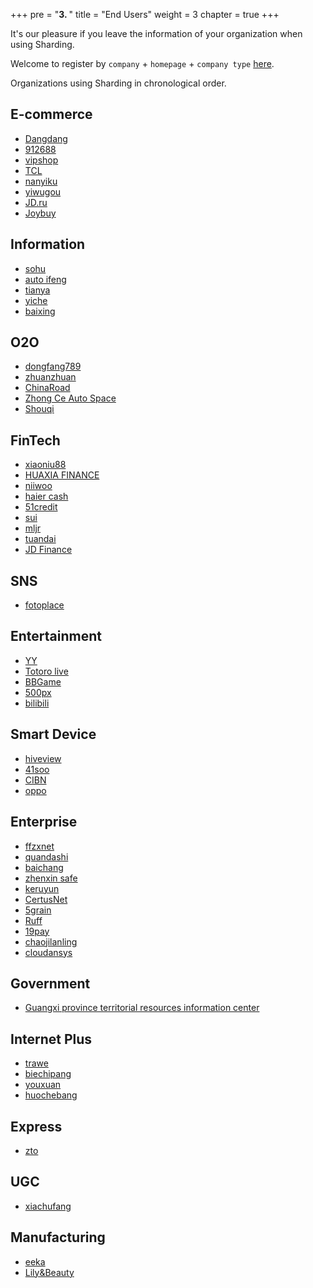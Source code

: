 +++
pre = "<b>3. </b>"
title = "End Users"
weight = 3
chapter = true
+++

It's our pleasure if you leave the information of your organization when using Sharding.

Welcome to register by `company` + `homepage` + `company type` [here](https://github.com/sharding-sphere/sharding-sphere/issues/234).

Organizations using Sharding in chronological order.

## E-commerce

* [Dangdang](http://www.dangdang.com/)
* [912688](http://www.912688.com/)
* [vipshop](http://www.vip.com/)
* [TCL](http://www.tcl.com/)
* [nanyiku](http://www.nanyiku.com/)
* [yiwugou](http://www.yiwugou.com/)
* [JD.ru](https://www.jd.ru/)
* [Joybuy](https://www.joybuy.com/)

## Information

* [sohu](http://ss.sohu.com/)
* [auto ifeng](http://auto.ifeng.com/)
* [tianya](http://www.tianya.cn/)
* [yiche](http://www.yiche.com/)
* [baixing](http://www.baixing.com/)

## O2O

* [dongfang789](http://www.dongfang789.com/)
* [zhuanzhuan](http://www.zhuanzhuan.com/)
* [ChinaRoad](https://660pp.com)
* [Zhong Ce Auto Space](http://www.zcckj.com/)
* [Shouqi](http://www.01zhuanche.com/)

## FinTech

* [xiaoniu88](https://www.xiaoniu88.com/)
* [HUAXIA FINANCE](https://www.huaxiafinance.com/)
* [niiwoo](https://www.niiwoo.com/)
* [haier cash](https://www.haiercash.com/)
* [51credit](http://www.51credit.com/)
* [sui](https://www.sui.com/)
* [mljr](https://www.mljr.com/)
* [tuandai](https://www.tuandai.com/)
* [JD Finance](http://jr.jd.com/)

## SNS

* [fotoplace](http://www.fotoplace.cc/)

## Entertainment

* [YY](http://www.yy.com/)
* [Totoro live](http://www.tvlongmao.com)
* [BBGame](http://www.bbgameonline.com/)
* [500px](https://500px.me/)
* [bilibili](https://www.bilibili.com/)
## Smart Device

* [hiveview](http://www.hiveview.com/)
* [41soo](http://www.41soo.com/)
* [CIBN](http://www.91vst.com/)
* [oppo](http://www.oppo.com/)

## Enterprise

* [ffzxnet](http://www.ffzxnet.com/)
* [quandashi](http://www.quandashi.com/)
* [baichang](http://www.sdbaichang.com/)
* [zhenxin safe](http://www.zhenxinsafe.com/)
* [keruyun](http://www.keruyun.com/)
* [CertusNet](http://www.certusnet.com.cn/)
* [5grain](http://www.5grain.com/)
* [Ruff](https://ruff.io/)
* [19pay](http://www.19pay.com.cn/)
* [chaojilanling](http://www.chaojilanling.cn/)
* [cloudansys](http://www.cloudansys.com/)

## Government

* [Guangxi province territorial resources information center](http://z.gxdlr.gov.cn/)

## Internet Plus

* [trawe](http://www.trawe.cn/)
* [biechipang](http://www.biechipang.net/)
* [youxuan](http://www.youx.mobi/)
* [huochebang](http://www.huochebang.com/)

## Express

* [zto](http://www.zto.com/)

## UGC

* [xiachufang](http://www.xiachufang.com/)

## Manufacturing

* [eeka](http://www.eeka.cn/)
* [Lily&Beauty](http://www.lrlz.com/)

